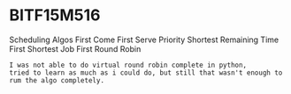 # BITF15M516
Scheduling Algos
  First Come First Serve
  Priority
  Shortest Remaining Time First
  Shortest Job First
  Round Robin
  
    I was not able to do virtual round robin complete in python, 
    tried to learn as much as i could do, but still that wasn't enough to rum the algo completely.
